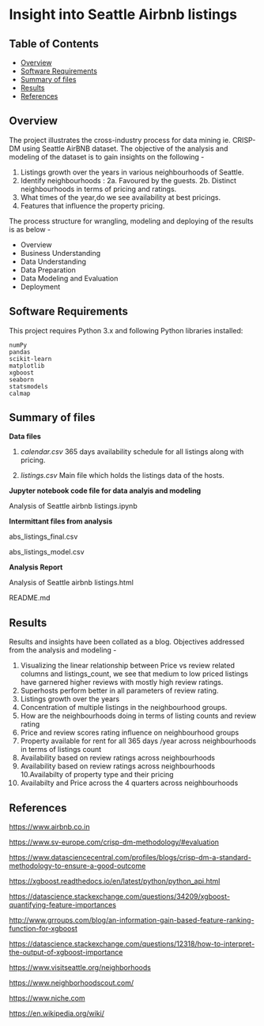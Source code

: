
# Insight into Seattle Airbnb listings  

## Table of Contents
- [Overview](#overview)
- [Software Requirements](#software)
- [Summary of files](#deliverables)
- [Results](#summmary)
- [References](#acknowledgments)



<a id='Overview'></a>
## Overview

The project illustrates the cross-industry process for data mining ie. CRISP-DM using Seattle AirBNB dataset. The objective of the analysis and modeling of the dataset is to gain insights on the following -

1. Listings growth over the years in various neighbourhoods of Seattle.
2. Identify neighbourhoods :
    2a. Favoured by the guests.
    2b. Distinct neighbourhoods in terms of pricing and ratings. 
3. What times of the year,do we see availability at best pricings.
4. Features that influence the property pricing.

The process structure for wrangling, modeling and deploying of the results is as below -
    
  * Overview
  * Business Understanding
  * Data Understanding
  * Data Preparation
  * Data Modeling and Evaluation
  * Deployment

<a id='software'></a>
## Software Requirements



This project requires Python 3.x and following Python libraries installed:

    numPy
    pandas
    scikit-learn
    matplotlib
    xgboost
    seaborn
    statsmodels
    calmap

<a id='deliverables'></a>
## Summary of files 

**Data files**

 1. *calendar.csv*      365 days availability schedule for all listings along with pricing.
   
 2. *listings.csv* Main file which holds the listings data of the hosts.

**Jupyter notebook code file for data analyis and modeling**

Analysis of Seattle airbnb listings.ipynb

**Intermittant files from analysis**

abs_listings_final.csv

abs_listings_model.csv

**Analysis Report**

Analysis of Seattle airbnb listings.html

README.md

<a id='summary'></a>
## Results 

Results and insights have been collated as a blog. Objectives addressed from the analysis and modeling -

1. Visualizing the linear relationship between Price vs review related columns and listings_count, we see that medium to low priced listings have garnered higher reviews with mostly high review ratings.
2. Superhosts perform better in all parameters of review rating.
3. Listings growth over the years
4. Concentration of multiple listings in the neighbourhood groups.
5. How are the neighbourhoods doing in terms of listing counts and review rating
6. Price and review scores rating influence on neighbourhood groups
7. Property available for rent for all 365 days /year across neighbourhoods in terms of listings count
8. Availability based on review ratings across neighbourhoods
9. Availability based on review ratings across neighbourhoods
10.Availabilty of property type and their pricing
11. Availabilty and Price across the 4 quarters across neighbourhoods

<a id='acknowledgements'></a>
## References 

https://www.airbnb.co.in

https://www.sv-europe.com/crisp-dm-methodology/#evaluation

https://www.datasciencecentral.com/profiles/blogs/crisp-dm-a-standard-methodology-to-ensure-a-good-outcome

https://xgboost.readthedocs.io/en/latest/python/python_api.html

https://datascience.stackexchange.com/questions/34209/xgboost-quantifying-feature-importances

http://www.grroups.com/blog/an-information-gain-based-feature-ranking-function-for-xgboost

https://datascience.stackexchange.com/questions/12318/how-to-interpret-the-output-of-xgboost-importance

https://www.visitseattle.org/neighborhoods

https://www.neighborhoodscout.com/

https://www.niche.com

https://en.wikipedia.org/wiki/

